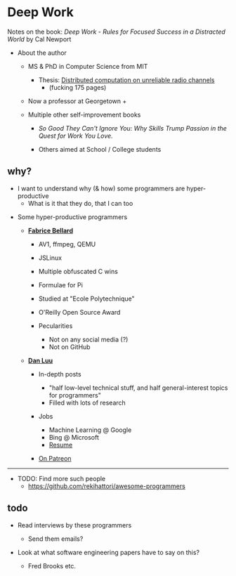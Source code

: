
# Deep Work 

Notes on the book: 
_Deep Work - Rules for Focused Success in a Distracted World_ by Cal Newport

* About the author

    - MS & PhD in Computer Science from MIT
        + Thesis: [Distributed computation on unreliable radio channels](https://dspace.mit.edu/handle/1721.1/55120)
            * (fucking 175 pages)
    
    - Now a professor at Georgetown
        + 

    - Multiple other self-improvement books

        + _So Good They Can't Ignore You: Why Skills Trump Passion in the Quest for Work You Love._

        + Others aimed at School / College students

## why?

* I want to understand why (& how) some programmers are hyper-productive
    - What is it that they do, that I can too

<!-- I felt that I haven't done anything that requires real depth. -->
<!-- * Like everyone else, I'm troubled by the amount of time I waste on random sites -->

* Some hyper-productive programmers

    - [**Fabrice Bellard**](http://bellard.org/)
        + AV1, ffmpeg, QEMU
        + JSLinux
        + Multiple obfuscated C wins
        + Formulae for Pi

        + Studied at "Ecole Polytechnique"

        + O'Reilly Open Source Award

        + Pecularities
            * Not on any social media (?)
            * Not on GitHub

    - [**Dan Luu**](https://danluu.com/about/)

        + In-depth posts
            * "half low-level technical stuff, and half general-interest topics for programmers"
            * Filled with lots of research

        + Jobs
            * Machine Learning @ Google
            * Bing @ Microsoft
            * [Resume](https://github.com/danluu/tex-resume)

        + [On Patreon](https://www.patreon.com/danluu)

---

* TODO: Find more such people
    - https://github.com/rekihattori/awesome-programmers

## todo

* Read interviews by these programmers
    - Send them emails?

* Look at what software engineering papers have to say on this?
    - Fred Brooks etc.

